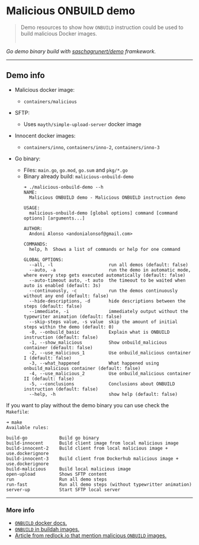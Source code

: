 # Malicious ONBUILD demo

> Demo resources to show how `ONBUILD` instruction could be used to build malicious Docker images.
> <br><br> 

*Go demo binary build with [saschagrunert/demo](https://github.com/saschagrunert/demo) framkework.*

---

## Demo info
- Malicious docker image:
  - `containers/malicious`

- SFTP:
  - Uses `mayth/simple-upload-server` docker image

- Innocent docker images:
  - `containers/inno`, `containers/inno-2`, `containers/inno-3`

- Go binary:
  - Files: `main.go`, `go.mod`, `go.sum` and `pkg/*.go`
  - Binary already build: `malicious-onbuild-demo`
    ```
    ➜ ./malicious-onbuild-demo --h
    NAME:
      Malicious ONBUILD demo - Malicious ONBUILD instruction demo

    USAGE:
      malicious-onbuild-demo [global options] command [command options] [arguments...]

    AUTHOR:
      Andoni Alonso <andonialonsof@gmail.com>

    COMMANDS:
      help, h  Shows a list of commands or help for one command

    GLOBAL OPTIONS:
      --all, -l                     run all demos (default: false)
      --auto, -a                    run the demo in automatic mode, where every step gets executed automatically (default: false)
      --auto-timeout auto, -t auto  the timeout to be waited when auto is enabled (default: 3s)
      --continuously, -c            run the demos continuously without any end (default: false)
      --hide-descriptions, -d       hide descriptions between the steps (default: false)
      --immediate, -i               immediately output without the typewriter animation (default: false)
      --skip-steps value, -s value  skip the amount of initial steps within the demo (default: 0)
      -0, --onbuild_basic           Explain what is ONBUILD instruction (default: false)
      -1, --show_malicious          Show onbuild_malicious container (default: false)
      -2, --use_malicious_1         Use onbuild_malicious container I (default: false)
      -3, --what_happened           What happened using onbuild_malicious container (default: false)
      -4, --use_malicious_2         Use onbuild_malicious container II (default: false)
      -5, --conclusions             Conclusions about ONBUILD instruction (default: false)
      --help, -h                    show help (default: false)
    ```


If you want to play without the demo binary you can use check the `Makefile`:
```
➜ make
Available rules:

build-go            Build go binary
build-innocent      Build client image from local malicious image
build-innocent-2    Build client from local malicious image + use.dockerignore
build-innocent-3    Build client from Dockerhub malicious image + use.dockerignore
build-malicious     Build local malicious image
open-upload         Shows SFTP content
run                 Run all demo steps
run-fast            Run all demo steps (without typewritter animation)
server-up           Start SFTP local server
```

---
### More info
- [`ONBUILD` docker docs.](https://docs.docker.com/engine/reference/builder/#onbuild)
- [`ONBUILD` in buildah images.](https://github.com/containers/buildah/blob/master/docs/tutorials/03-on-build.md)
- [Article from redlock.io that mention malicious `ONBUILD` images.](https://redlock.io/blog/instance-metadata-api-a-modern-day-trojan-horse)